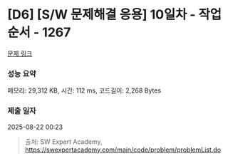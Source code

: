 # [D6] [S/W 문제해결 응용] 10일차 - 작업순서 - 1267 

[문제 링크](https://swexpertacademy.com/main/code/problem/problemDetail.do?contestProbId=AV18TrIqIwUCFAZN) 

### 성능 요약

메모리: 29,312 KB, 시간: 112 ms, 코드길이: 2,268 Bytes

### 제출 일자

2025-08-22 00:23



> 출처: SW Expert Academy, https://swexpertacademy.com/main/code/problem/problemList.do